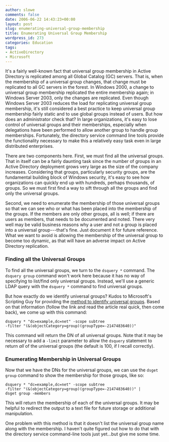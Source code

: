 ```yaml
---
author: slowe
comments: false
date: 2006-06-22 14:43:23+00:00
layout: post
slug: enumerating-universal-group-membership
title: Enumerating Universal Group Membership
wordpress_id: 273
categories: Education
tags:
- ActiveDirectory
- Microsoft
---
```


It's a fairly well-known fact that universal group membership in Active Directory is replicated among all Global Catalog (GC) servers. That is, when the membership of a universal group changes, that change must be replicated to all GC servers in the forest. In Windows 2000, a change to universal group membership replicated the entire membership again; in Windows Server 2003, only the changes are replicated. Even though Windows Server 2003 reduces the load for replicating universal group membership, it's still considered a best practice to keep universal group membership fairly static and to use global groups instead of users. But how does an administrator check that? In large organizations, it's easy to lose control of universal groups and their memberships, especially when delegations have been performed to allow another group to handle group memberships. Fortunately, the directory service command line tools provide the functionality necessary to make this a relatively easy task even in large distributed enterprises.

There are two components here. First, we must find all the universal groups. That in itself can be a fairly daunting task since the number of groups in an Active Directory deployment grows very large as the size of the company increases. Considering that groups, particularly security groups, are the fundamental building block of Windows security, it's easy to see how organizations can quickly end up with hundreds, perhaps thousands, of groups. So we must first find a way to sift through all the groups and find only the universal groups.

Second, we need to enumerate the membership of those universal groups so that we can see who or what has been placed into the membership of the groups. If the members are only other groups, all is well; if there are users as members, that needs to be documented and noted. There very well may be valid business reasons why a user and not a group is placed into a universal group---that's fine. Just document it for future reference. What we want to avoid is allowing the membership of the universal group to become too dynamic, as that will have an adverse impact on Active Directory replication.

### Finding all the Universal Groups

To find all the universal groups, we turn to the `dsquery *` command. The `dsquery group` command won't work here because it has no way of specifying to list/find only universal groups. Instead, we'll use a generic LDAP query with the `dsquery *` command to find universal groups.

But how exactly do we identify universal groups? Kudos to Microsoft's Scripting Guy for providing the [method to identify universal groups](http://www.microsoft.com/technet/scriptcenter/resources/qanda/aug05/hey0817.mspx). Based on that information (follow the link and read the article real quick, then come back), we come up with this command:
    
    dsquery * "dc=example,dc=net" -scope subtree 
    -filter "(&(objectCategory=group)(groupType=-2147483640))"

This command will return the DN of all universal groups. Note that it may be necessary to add a `-limit` parameter to allow the `dsquery` statement to return _all_ of the universal groups (the default is 100, if I recall correctly).

### Enumerating Membership in Universal Groups

Now that we have the DNs for the universal groups, we can use the `dsget group` command to show the membership for those groups, like so:
    
    dsquery * "dc=example,dc=net" -scope subtree 
    -filter "(&(objectCategory=group)(groupType=-2147483640))" |
    dsget group -members

This will return the membership of each of the universal groups. It may be helpful to redirect the output to a text file for future storage or additional manipulation.

One problem with this method is that it doesn't list the universal group name along with the membership. I haven't quite figured out how to do that with the directory service command-line tools just yet...but give me some time.
